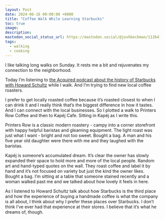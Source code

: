 ```yaml
---
layout: Post
date: 2024-06-16 00:00:00 +0000
title: "Coffee Walk While Learning Starbucks"
toc: true
image: 
description: 
mastodon_social_status_url: https://mastodon.social/@joshbeckman/112641705054000929
tags: 
  - walking
  - cooking
---
```


I like talking long walks on Sunday. It rests me a bit and rejuvenates my connection to the neighborhood. 

Today I’m listening to [the Acquired podcast about the history of Starbucks with Howard Schultz](https://www.acquired.fm/episodes/starbucks-with-howard-schultz) while I walk. And I’m trying to find new local coffee roasters. 

I prefer to get locally roasted coffee because it’s roasted closest to when I can drink it and I really think that’s the biggest difference in how it tastes. And I can connect with the local businesses. So I plotted a walk to Printers Row Coffee and then to Kapéj Cafe. Sitting in Kapéj as I write this. 

Printers Row is a classic modern roastery - campy into a corner storefront with happy helpful baristas and gleaming equipment. The light roast was just what I want - bright and not too sweet. Bought a bag. A man and his five year old daughter were there with me and they laughed with the baristas. 

Kapéj is someone’s accumulated dream. It’s clear the owner has slowly expanded their space to hold more and more of the local people. Random art and hand-typed quotes on the wall. They roast coffee and label it by hand and it’s not focused on variety but just the kind the owner likes. Bought a bag. I’m sitting at a table that someone stained recently and a woman walked past me and we talked about how lovely it feels in here.  

As I listened to Howard Schultz talk about how Starbucks is the third place and how the experience of buying a handmade coffee is what the company is all about, I think about why I prefer these places over Starbucks. I don’t think I’ve ever had that experience at their stores. I believe that it’s what he dreams of, though. 
